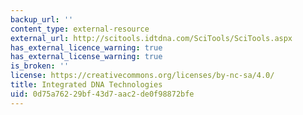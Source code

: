 ```yaml
---
backup_url: ''
content_type: external-resource
external_url: http://scitools.idtdna.com/SciTools/SciTools.aspx
has_external_licence_warning: true
has_external_license_warning: true
is_broken: ''
license: https://creativecommons.org/licenses/by-nc-sa/4.0/
title: Integrated DNA Technologies
uid: 0d75a762-29bf-43d7-aac2-de0f98872bfe
---
```

